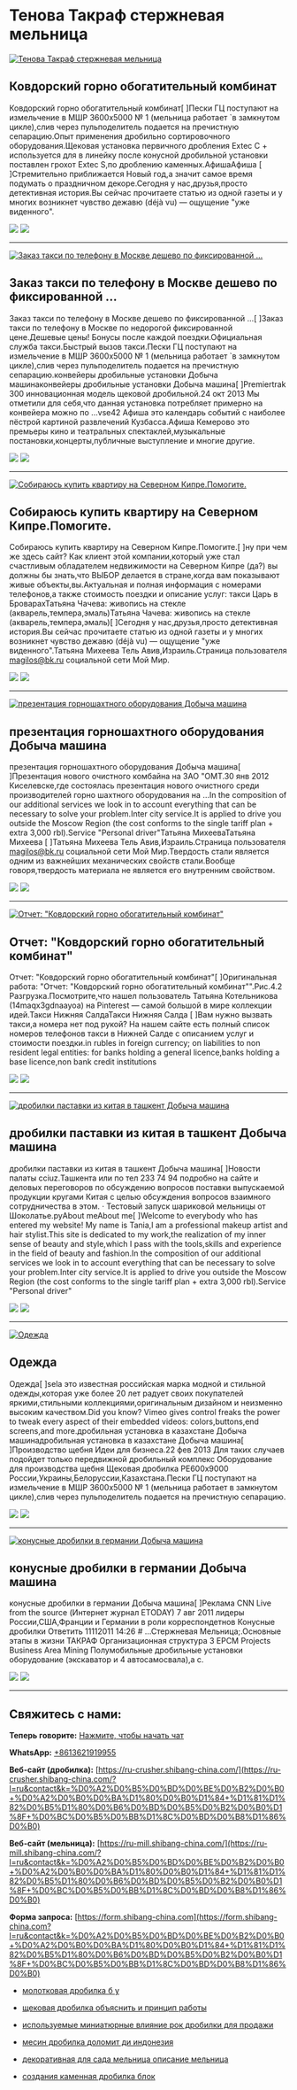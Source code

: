 # Тенова Такраф стержневая мельница

<a href="https://swt.shibang-china.com/?l=ru&img&k=%D0%A2%D0%B5%D0%BD%D0%BE%D0%B2%D0%B0+%D0%A2%D0%B0%D0%BA%D1%80%D0%B0%D1%84+%D1%81%D1%82%D0%B5%D1%80%D0%B6%D0%BD%D0%B5%D0%B2%D0%B0%D1%8F+%D0%BC%D0%B5%D0%BB%D1%8C%D0%BD%D0%B8%D1%86%D0%B0" target="_blank">![Тенова Такраф стержневая мельница](http://static.shibang-china.com/all-800x300/1268.jpg)</a>

## Ковдорский горно обогатительный комбинат
Ковдорский горно обогатительный комбинат[ ]Пески ГЦ поступают на измельчение в МШР 3600х5000 № 1 (мельница работает `в замкнутом цикле),слив через пульподелитель подается на пречистную сепарацию.Опыт применения дробильно сортировочного оборудования.Щековая установка первичного дробления Extec С + используется для в линейку после конусной дробильной установки поставлен грохот Extec S,по дроблению каменных.АфишаАфиша [ ]Стремительно приближается Новый год,а значит самое время подумать о праздничном декоре.Сегодня у нас,друзья,просто детективная история.Вы сейчас прочитаете статью из одной газеты и у многих возникнет чувство дежавю (d&#233;j&#224; vu) — ощущение &quot;уже виденного&quot;.


<a href="https://whatsapp.shibangsoft.com/WhatsApp.php" target="_blank" title="WhatsApp">![](http://static.shibang-china.com/icon/whatsapp.png)</a> <a href="https://swt.shibang-china.com/?l=ru&icon&k=%D0%A2%D0%B5%D0%BD%D0%BE%D0%B2%D0%B0+%D0%A2%D0%B0%D0%BA%D1%80%D0%B0%D1%84+%D1%81%D1%82%D0%B5%D1%80%D0%B6%D0%BD%D0%B5%D0%B2%D0%B0%D1%8F+%D0%BC%D0%B5%D0%BB%D1%8C%D0%BD%D0%B8%D1%86%D0%B0" target="_blank">![](http://static.shibang-china.com/icon/chat-ru.png)</a>

---

<a href="https://swt.shibang-china.com/?l=ru&img&k=%D0%A2%D0%B5%D0%BD%D0%BE%D0%B2%D0%B0+%D0%A2%D0%B0%D0%BA%D1%80%D0%B0%D1%84+%D1%81%D1%82%D0%B5%D1%80%D0%B6%D0%BD%D0%B5%D0%B2%D0%B0%D1%8F+%D0%BC%D0%B5%D0%BB%D1%8C%D0%BD%D0%B8%D1%86%D0%B0" target="_blank">![Заказ такси по телефону в Москве дешево по фиксированной …](http://static.shibang-china.com/all-800x300/476.jpg)</a>

## Заказ такси по телефону в Москве дешево по фиксированной …
Заказ такси по телефону в Москве дешево по фиксированной …[ ]Заказ такси по телефону в Москве по недорогой фиксированной цене.Дешевые цены! Бонусы после каждой поездки.Официальная служба такси.Быстрый вызов такси.Пески ГЦ поступают на измельчение в МШР 3600х5000 № 1 (мельница работает `в замкнутом цикле),слив через пульподелитель подается на пречистную сепарацию.конвейеры дробильные установки Добыча машинаконвейеры дробильные установки Добыча машина[ ]Premiertrak 300 инновационная модель щековой дробильной.24 окт 2013 Мы отметили для себя,что данная установка потребляет примерно на конвейера можно по …vse42 Афиша это календарь событий с наиболее пёстрой картиной развлечений Кузбасса.Афиша Кемерово это премьеры кино и театральных спектаклей,музыкальные постановки,концерты,публичные выступление и многие другие.


<a href="https://whatsapp.shibangsoft.com/WhatsApp.php" target="_blank" title="WhatsApp">![](http://static.shibang-china.com/icon/whatsapp.png)</a> <a href="https://swt.shibang-china.com/?l=ru&icon&k=%D0%A2%D0%B5%D0%BD%D0%BE%D0%B2%D0%B0+%D0%A2%D0%B0%D0%BA%D1%80%D0%B0%D1%84+%D1%81%D1%82%D0%B5%D1%80%D0%B6%D0%BD%D0%B5%D0%B2%D0%B0%D1%8F+%D0%BC%D0%B5%D0%BB%D1%8C%D0%BD%D0%B8%D1%86%D0%B0" target="_blank">![](http://static.shibang-china.com/icon/chat-ru.png)</a>

---

<a href="https://swt.shibang-china.com/?l=ru&img&k=%D0%A2%D0%B5%D0%BD%D0%BE%D0%B2%D0%B0+%D0%A2%D0%B0%D0%BA%D1%80%D0%B0%D1%84+%D1%81%D1%82%D0%B5%D1%80%D0%B6%D0%BD%D0%B5%D0%B2%D0%B0%D1%8F+%D0%BC%D0%B5%D0%BB%D1%8C%D0%BD%D0%B8%D1%86%D0%B0" target="_blank">![Собираюсь купить квартиру на Северном Кипре.Помогите.](http://static.shibang-china.com/all-800x300/1269.jpg)</a>

## Собираюсь купить квартиру на Северном Кипре.Помогите.
Собираюсь купить квартиру на Северном Кипре.Помогите.[ ]ну при чем же здесь сайт? Как клиент этой компании,который уже стал счастливым обладателем недвижимости на Северном Кипре (да?) вы должны бы знать,что ВЫБОР делается в стране,когда вам показывают живые объекты,вы.Актуальная и полная информация с номерами телефонов,а также стоимость поездки и описание услуг: такси Царь в БроварахТатьяна Чачева: живопись на стекле (акварель,темпера,эмаль)Татьяна Чачева: живопись на стекле (акварель,темпера,эмаль)[ ]Сегодня у нас,друзья,просто детективная история.Вы сейчас прочитаете статью из одной газеты и у многих возникнет чувство дежавю (d&#233;j&#224; vu) — ощущение &quot;уже виденного&quot;.Татьяна Михеева Тель Авив,Израиль.Страница пользователя magilos@bk.ru социальной сети Мой Мир.


<a href="https://whatsapp.shibangsoft.com/WhatsApp.php" target="_blank" title="WhatsApp">![](http://static.shibang-china.com/icon/whatsapp.png)</a> <a href="https://swt.shibang-china.com/?l=ru&icon&k=%D0%A2%D0%B5%D0%BD%D0%BE%D0%B2%D0%B0+%D0%A2%D0%B0%D0%BA%D1%80%D0%B0%D1%84+%D1%81%D1%82%D0%B5%D1%80%D0%B6%D0%BD%D0%B5%D0%B2%D0%B0%D1%8F+%D0%BC%D0%B5%D0%BB%D1%8C%D0%BD%D0%B8%D1%86%D0%B0" target="_blank">![](http://static.shibang-china.com/icon/chat-ru.png)</a>

---

<a href="https://swt.shibang-china.com/?l=ru&img&k=%D0%A2%D0%B5%D0%BD%D0%BE%D0%B2%D0%B0+%D0%A2%D0%B0%D0%BA%D1%80%D0%B0%D1%84+%D1%81%D1%82%D0%B5%D1%80%D0%B6%D0%BD%D0%B5%D0%B2%D0%B0%D1%8F+%D0%BC%D0%B5%D0%BB%D1%8C%D0%BD%D0%B8%D1%86%D0%B0" target="_blank">![презентация горношахтного оборудования Добыча машина](http://static.shibang-china.com/all-800x300/677.jpg)</a>

## презентация горношахтного оборудования Добыча машина
презентация горношахтного оборудования Добыча машина[ ]Презентация нового очистного комбайна на ЗАО &quot;ОМТ.30 янв 2012 Киселевске,где состоялась презентация нового очистного среди производителей горно шахтного оборудования на …In the composition of our additional services we look in to account everything that can be necessary to solve your problem.Inter city service.It is applied to drive you outside the Moscow Region (the cost conforms to the single tariff plan + extra 3,000 rbl).Service &quot;Personal driver&quot;Татьяна МихееваТатьяна Михеева [ ]Татьяна Михеева Тель Авив,Израиль.Страница пользователя magilos@bk.ru социальной сети Мой Мир.Твердость стали является одним из важнейших механических свойств стали.Вообще говоря,твердость материала не является его внутренним свойством.


<a href="https://whatsapp.shibangsoft.com/WhatsApp.php" target="_blank" title="WhatsApp">![](http://static.shibang-china.com/icon/whatsapp.png)</a> <a href="https://swt.shibang-china.com/?l=ru&icon&k=%D0%A2%D0%B5%D0%BD%D0%BE%D0%B2%D0%B0+%D0%A2%D0%B0%D0%BA%D1%80%D0%B0%D1%84+%D1%81%D1%82%D0%B5%D1%80%D0%B6%D0%BD%D0%B5%D0%B2%D0%B0%D1%8F+%D0%BC%D0%B5%D0%BB%D1%8C%D0%BD%D0%B8%D1%86%D0%B0" target="_blank">![](http://static.shibang-china.com/icon/chat-ru.png)</a>

---

<a href="https://swt.shibang-china.com/?l=ru&img&k=%D0%A2%D0%B5%D0%BD%D0%BE%D0%B2%D0%B0+%D0%A2%D0%B0%D0%BA%D1%80%D0%B0%D1%84+%D1%81%D1%82%D0%B5%D1%80%D0%B6%D0%BD%D0%B5%D0%B2%D0%B0%D1%8F+%D0%BC%D0%B5%D0%BB%D1%8C%D0%BD%D0%B8%D1%86%D0%B0" target="_blank">![Отчет: &quot;Ковдорский горно обогатительный комбинат&quot;](http://static.shibang-china.com/all-800x300/1451.jpg)</a>

## Отчет: &quot;Ковдорский горно обогатительный комбинат&quot;
Отчет: &quot;Ковдорский горно обогатительный комбинат&quot;[ ]Оригинальная работа: &quot;Отчет: &quot;Ковдорский горно обогатительный комбинат&quot;&quot;.Рис.4.2 Разгрузка.Посмотрите,что нашел пользователь Татьяна Котельникова (14maqx3gdnaayoa) на Pinterest — самой большой в мире коллекции идей.Такси Нижняя СалдаТакси Нижняя Салда [ ]Вам нужно вызвать такси,а номера нет под рукой? На нашем сайте есть полный список номеров телефонов такси в Нижней Салде с описанием услуг и стоимости поездки.in rubles in foreign currency; on liabilities to non resident legal entities: for banks holding a general licence,banks holding a base licence,non bank credit institutions


<a href="https://whatsapp.shibangsoft.com/WhatsApp.php" target="_blank" title="WhatsApp">![](http://static.shibang-china.com/icon/whatsapp.png)</a> <a href="https://swt.shibang-china.com/?l=ru&icon&k=%D0%A2%D0%B5%D0%BD%D0%BE%D0%B2%D0%B0+%D0%A2%D0%B0%D0%BA%D1%80%D0%B0%D1%84+%D1%81%D1%82%D0%B5%D1%80%D0%B6%D0%BD%D0%B5%D0%B2%D0%B0%D1%8F+%D0%BC%D0%B5%D0%BB%D1%8C%D0%BD%D0%B8%D1%86%D0%B0" target="_blank">![](http://static.shibang-china.com/icon/chat-ru.png)</a>

---

<a href="https://swt.shibang-china.com/?l=ru&img&k=%D0%A2%D0%B5%D0%BD%D0%BE%D0%B2%D0%B0+%D0%A2%D0%B0%D0%BA%D1%80%D0%B0%D1%84+%D1%81%D1%82%D0%B5%D1%80%D0%B6%D0%BD%D0%B5%D0%B2%D0%B0%D1%8F+%D0%BC%D0%B5%D0%BB%D1%8C%D0%BD%D0%B8%D1%86%D0%B0" target="_blank">![дробилки паставки из китая в ташкент Добыча машина](http://static.shibang-china.com/all-800x300/236.jpg)</a>

## дробилки паставки из китая в ташкент Добыча машина
дробилки паставки из китая в ташкент Добыча машина[ ]Новости палаты cciuz.Ташкента или по тел 233 74 94 подробно на сайте и деловых переговоров по обсуждению вопросов поставки выпускаемой продукции кругами Китая с целью обсуждения вопросов взаимного сотрудничества в этом.&nbsp;&#0183;&#32;Тестовый запуск шариковой мельницы от Шоколатье.руAbout meAbout me[ ]Welcome to everybody who has entered my website! My name is Tania,I am a professional makeup artist and hair stylist.This site is dedicated to my work,the realization of my inner sense of beauty and style,which I pass with the tools,skills and experience in the field of beauty and fashion.In the composition of our additional services we look in to account everything that can be necessary to solve your problem.Inter city service.It is applied to drive you outside the Moscow Region (the cost conforms to the single tariff plan + extra 3,000 rbl).Service &quot;Personal driver&quot;


<a href="https://whatsapp.shibangsoft.com/WhatsApp.php" target="_blank" title="WhatsApp">![](http://static.shibang-china.com/icon/whatsapp.png)</a> <a href="https://swt.shibang-china.com/?l=ru&icon&k=%D0%A2%D0%B5%D0%BD%D0%BE%D0%B2%D0%B0+%D0%A2%D0%B0%D0%BA%D1%80%D0%B0%D1%84+%D1%81%D1%82%D0%B5%D1%80%D0%B6%D0%BD%D0%B5%D0%B2%D0%B0%D1%8F+%D0%BC%D0%B5%D0%BB%D1%8C%D0%BD%D0%B8%D1%86%D0%B0" target="_blank">![](http://static.shibang-china.com/icon/chat-ru.png)</a>

---

<a href="https://swt.shibang-china.com/?l=ru&img&k=%D0%A2%D0%B5%D0%BD%D0%BE%D0%B2%D0%B0+%D0%A2%D0%B0%D0%BA%D1%80%D0%B0%D1%84+%D1%81%D1%82%D0%B5%D1%80%D0%B6%D0%BD%D0%B5%D0%B2%D0%B0%D1%8F+%D0%BC%D0%B5%D0%BB%D1%8C%D0%BD%D0%B8%D1%86%D0%B0" target="_blank">![Одежда](http://static.shibang-china.com/all-800x300/103.jpg)</a>

## Одежда
Одежда[ ]sela это известная российская марка модной и стильной одежды,которая уже более 20 лет радует своих покупателей яркими,стильными коллекциями,оригинальным дизайном и неизменно высоким качеством.Did you know? Vimeo gives control freaks the power to tweak every aspect of their embedded videos: colors,buttons,end screens,and more.дробильная установка в казахстане Добыча машинадробильная установка в казахстане Добыча машина[ ]Производство щебня Идеи для бизнеса.22 фев 2013 Для таких случаев подойдет только передвижной дробильный комплекс Оборудование для производства щебня Щековая дробилка PE600x9000 России,Украины,Белоруссии,Казахстана.Пески ГЦ поступают на измельчение в МШР 3600х5000 № 1 (мельница работает в замкнутом цикле),слив через пульподелитель подается на пречистную сепарацию.


<a href="https://whatsapp.shibangsoft.com/WhatsApp.php" target="_blank" title="WhatsApp">![](http://static.shibang-china.com/icon/whatsapp.png)</a> <a href="https://swt.shibang-china.com/?l=ru&icon&k=%D0%A2%D0%B5%D0%BD%D0%BE%D0%B2%D0%B0+%D0%A2%D0%B0%D0%BA%D1%80%D0%B0%D1%84+%D1%81%D1%82%D0%B5%D1%80%D0%B6%D0%BD%D0%B5%D0%B2%D0%B0%D1%8F+%D0%BC%D0%B5%D0%BB%D1%8C%D0%BD%D0%B8%D1%86%D0%B0" target="_blank">![](http://static.shibang-china.com/icon/chat-ru.png)</a>

---

<a href="https://swt.shibang-china.com/?l=ru&img&k=%D0%A2%D0%B5%D0%BD%D0%BE%D0%B2%D0%B0+%D0%A2%D0%B0%D0%BA%D1%80%D0%B0%D1%84+%D1%81%D1%82%D0%B5%D1%80%D0%B6%D0%BD%D0%B5%D0%B2%D0%B0%D1%8F+%D0%BC%D0%B5%D0%BB%D1%8C%D0%BD%D0%B8%D1%86%D0%B0" target="_blank">![конусные дробилки в германии Добыча машина](http://static.shibang-china.com/all-800x300/1438.jpg)</a>

## конусные дробилки в германии Добыча машина
конусные дробилки в германии Добыча машина[ ]Реклама CNN Live from the source (Интернет журнал ETODAY) 7 авг 2011 лидеры России,США,Франции и Германии в роли корреспондетнов Конусные дробилки Ответить 11112011 14:26 # …Стержневая Мельница;.Основные этапы в жизни ТАКРАФ Организационная структура 3 EPCM Projects Business Area Mining Полумобильные дробильные установки оборудование (экскаватор и 4 автосамосвала),а с.

<a href="https://whatsapp.shibangsoft.com/WhatsApp.php" target="_blank" title="WhatsApp">![](http://static.shibang-china.com/icon/whatsapp.png)</a> <a href="https://swt.shibang-china.com/?l=ru&icon&k=%D0%A2%D0%B5%D0%BD%D0%BE%D0%B2%D0%B0+%D0%A2%D0%B0%D0%BA%D1%80%D0%B0%D1%84+%D1%81%D1%82%D0%B5%D1%80%D0%B6%D0%BD%D0%B5%D0%B2%D0%B0%D1%8F+%D0%BC%D0%B5%D0%BB%D1%8C%D0%BD%D0%B8%D1%86%D0%B0" target="_blank">![](http://static.shibang-china.com/icon/chat-ru.png)</a>

---
## Свяжитесь с нами:

**Теперь говорите:** [Нажмите, чтобы начать чат](https://swt.shibang-china.com?l=ru&contact&k=%D0%A2%D0%B5%D0%BD%D0%BE%D0%B2%D0%B0+%D0%A2%D0%B0%D0%BA%D1%80%D0%B0%D1%84+%D1%81%D1%82%D0%B5%D1%80%D0%B6%D0%BD%D0%B5%D0%B2%D0%B0%D1%8F+%D0%BC%D0%B5%D0%BB%D1%8C%D0%BD%D0%B8%D1%86%D0%B0)

**WhatsApp:**  [+8613621919955](https://whatsapp.shibangsoft.com/WhatsApp.php)

**Веб-сайт (дробилка):** [https://ru-crusher.shibang-china.com/](https://ru-crusher.shibang-china.com/?l=ru&contact&k=%D0%A2%D0%B5%D0%BD%D0%BE%D0%B2%D0%B0+%D0%A2%D0%B0%D0%BA%D1%80%D0%B0%D1%84+%D1%81%D1%82%D0%B5%D1%80%D0%B6%D0%BD%D0%B5%D0%B2%D0%B0%D1%8F+%D0%BC%D0%B5%D0%BB%D1%8C%D0%BD%D0%B8%D1%86%D0%B0)

**Веб-сайт (мельница):** [https://ru-mill.shibang-china.com/](https://ru-mill.shibang-china.com/?l=ru&contact&k=%D0%A2%D0%B5%D0%BD%D0%BE%D0%B2%D0%B0+%D0%A2%D0%B0%D0%BA%D1%80%D0%B0%D1%84+%D1%81%D1%82%D0%B5%D1%80%D0%B6%D0%BD%D0%B5%D0%B2%D0%B0%D1%8F+%D0%BC%D0%B5%D0%BB%D1%8C%D0%BD%D0%B8%D1%86%D0%B0)

**Форма запроса:** [https://form.shibang-china.com](https://form.shibang-china.com?l=ru&contact&k=%D0%A2%D0%B5%D0%BD%D0%BE%D0%B2%D0%B0+%D0%A2%D0%B0%D0%BA%D1%80%D0%B0%D1%84+%D1%81%D1%82%D0%B5%D1%80%D0%B6%D0%BD%D0%B5%D0%B2%D0%B0%D1%8F+%D0%BC%D0%B5%D0%BB%D1%8C%D0%BD%D0%B8%D1%86%D0%B0)

* [молотковая дробилка б  у](../116/%D0%BC%D0%BE%D0%BB%D0%BE%D1%82%D0%BA%D0%BE%D0%B2%D0%B0%D1%8F%20%D0%B4%D1%80%D0%BE%D0%B1%D0%B8%D0%BB%D0%BA%D0%B0%20%D0%B1%20%20%D1%83.md)

* [щековая дробилка объяснить и принцип работы](../109/%D1%89%D0%B5%D0%BA%D0%BE%D0%B2%D0%B0%D1%8F%20%D0%B4%D1%80%D0%BE%D0%B1%D0%B8%D0%BB%D0%BA%D0%B0%20%D0%BE%D0%B1%D1%8A%D1%8F%D1%81%D0%BD%D0%B8%D1%82%D1%8C%20%D0%B8%20%D0%BF%D1%80%D0%B8%D0%BD%D1%86%D0%B8%D0%BF%20%D1%80%D0%B0%D0%B1%D0%BE%D1%82%D1%8B.md)

* [используемые миниатюрные влияние рок дробилки для продажи](../108/%D0%B8%D1%81%D0%BF%D0%BE%D0%BB%D1%8C%D0%B7%D1%83%D0%B5%D0%BC%D1%8B%D0%B5%20%D0%BC%D0%B8%D0%BD%D0%B8%D0%B0%D1%82%D1%8E%D1%80%D0%BD%D1%8B%D0%B5%20%D0%B2%D0%BB%D0%B8%D1%8F%D0%BD%D0%B8%D0%B5%20%D1%80%D0%BE%D0%BA%20%D0%B4%D1%80%D0%BE%D0%B1%D0%B8%D0%BB%D0%BA%D0%B8%20%D0%B4%D0%BB%D1%8F%20%D0%BF%D1%80%D0%BE%D0%B4%D0%B0%D0%B6%D0%B8.md)

* [месин дробилка доломит ди индонезия](../120/%D0%BC%D0%B5%D1%81%D0%B8%D0%BD%20%D0%B4%D1%80%D0%BE%D0%B1%D0%B8%D0%BB%D0%BA%D0%B0%20%D0%B4%D0%BE%D0%BB%D0%BE%D0%BC%D0%B8%D1%82%20%D0%B4%D0%B8%20%D0%B8%D0%BD%D0%B4%D0%BE%D0%BD%D0%B5%D0%B7%D0%B8%D1%8F.md)

* [декоративная для сада мельница описание мельница](../112/%D0%B4%D0%B5%D0%BA%D0%BE%D1%80%D0%B0%D1%82%D0%B8%D0%B2%D0%BD%D0%B0%D1%8F%20%D0%B4%D0%BB%D1%8F%20%D1%81%D0%B0%D0%B4%D0%B0%20%D0%BC%D0%B5%D0%BB%D1%8C%D0%BD%D0%B8%D1%86%D0%B0%20%D0%BE%D0%BF%D0%B8%D1%81%D0%B0%D0%BD%D0%B8%D0%B5%20%D0%BC%D0%B5%D0%BB%D1%8C%D0%BD%D0%B8%D1%86%D0%B0.md)

* [создания каменная дробилка блок](../112/%D1%81%D0%BE%D0%B7%D0%B4%D0%B0%D0%BD%D0%B8%D1%8F%20%D0%BA%D0%B0%D0%BC%D0%B5%D0%BD%D0%BD%D0%B0%D1%8F%20%D0%B4%D1%80%D0%BE%D0%B1%D0%B8%D0%BB%D0%BA%D0%B0%20%D0%B1%D0%BB%D0%BE%D0%BA.md)